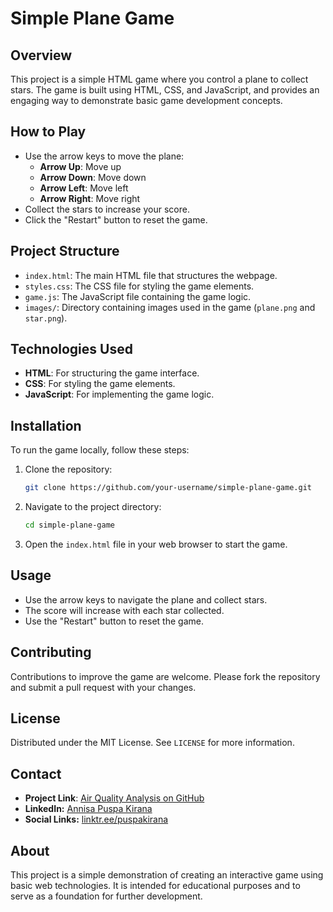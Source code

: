 # Simple Plane Game

## Overview

This project is a simple HTML game where you control a plane to collect stars. The game is built using HTML, CSS, and JavaScript, and provides an engaging way to demonstrate basic game development concepts.

## How to Play

- Use the arrow keys to move the plane:
  - **Arrow Up**: Move up
  - **Arrow Down**: Move down
  - **Arrow Left**: Move left
  - **Arrow Right**: Move right
- Collect the stars to increase your score.
- Click the "Restart" button to reset the game.

## Project Structure

- `index.html`: The main HTML file that structures the webpage.
- `styles.css`: The CSS file for styling the game elements.
- `game.js`: The JavaScript file containing the game logic.
- `images/`: Directory containing images used in the game (`plane.png` and `star.png`).

## Technologies Used

- **HTML**: For structuring the game interface.
- **CSS**: For styling the game elements.
- **JavaScript**: For implementing the game logic.

## Installation

To run the game locally, follow these steps:

1. Clone the repository:
    ```bash
    git clone https://github.com/your-username/simple-plane-game.git
    ```
2. Navigate to the project directory:
    ```bash
    cd simple-plane-game
    ```
3. Open the `index.html` file in your web browser to start the game.

## Usage

- Use the arrow keys to navigate the plane and collect stars.
- The score will increase with each star collected.
- Use the "Restart" button to reset the game.

## Contributing

Contributions to improve the game are welcome. Please fork the repository and submit a pull request with your changes.

## License

Distributed under the MIT License. See `LICENSE` for more information.


## Contact
- **Project Link**: [Air Quality Analysis on GitHub](https://github.com/apkirana/air-quality-analysis)
- **LinkedIn:** [Annisa Puspa Kirana](https://id.linkedin.com/in/annisapuspakirana/en)
- **Social Links:** [linktr.ee/puspakirana](http://linktr.ee/puspakirana)

## About

This project is a simple demonstration of creating an interactive game using basic web technologies. It is intended for educational purposes and to serve as a foundation for further development.
